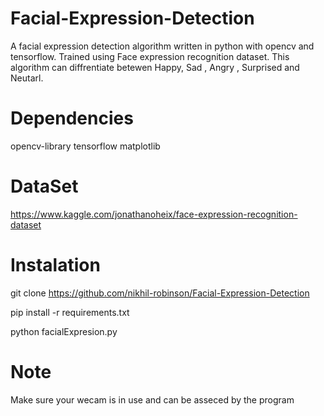 # Facial-Expression-Detection
A facial expression detection algorithm written in python with opencv and tensorflow. Trained using Face expression recognition dataset. This algorithm can diffrentiate betewen Happy, Sad , Angry , Surprised and Neutarl. 

# Dependencies

opencv-library
tensorflow
matplotlib

# DataSet
https://www.kaggle.com/jonathanoheix/face-expression-recognition-dataset

# Instalation

git clone https://github.com/nikhil-robinson/Facial-Expression-Detection

pip install -r requirements.txt

python facialExpresion.py


# Note

Make sure your wecam is in use and can be asseced by the program

